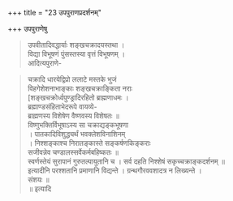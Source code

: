 +++
title = "23 उपपुराणप्रदर्शनम्"

+++
उपपुराणेषु  

> उपवीतादिवद्धार्याः शङ्खचक्रादयस्तथा ।  
विद्या विभूषणं पुंसस्तस्या वृत्तं विभूषणम् ।  
आदित्यपुराणे-  

> चक्रादि धारयेद्विप्रो ललाटे मस्तके भुजं  
विहगेशेशनाभाङ्काः शङ्खचक्राङ्किता नराः  
[शङ्खचक्रोर्ध्वपुण्ड्रादिरहितो ब्राह्मणाधमः ।  
ब्रह्माण्डसंहिताभेदरूपे वायव्ये-  
ब्राह्मणस्य विशेषेण वैष्णवस्य विशेषतः ॥  
विष्णुभक्तिर्विभूषाऽस्य सा चक्राद्यङ्कभूषणा  
। पातकादिविशुद्ध्यर्थं भवक्लेशविनाशिनम्  
। निश्शङ्काश्च निरातङ्कास्ते सङ्कर्षणकिङ्कराः  
सजीवन्नेव चण्डालस्सर्वेकर्मबहिष्कतः ॥  
स्वर्णस्तेयं सुरापानं गुरुतल्पायुतानि च । सर्व दहति निश्शेषं सकृच्चक्राङ्कदर्शनम् ॥  
इत्यादीनि परश्शतानि प्रमाणानि विद्यन्ते । ग्रन्थगौरववशादत्र न लिख्यन्ते ।  
संशयः ॥  
॥ इत्यादि